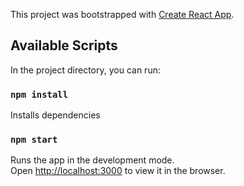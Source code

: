 This project was bootstrapped with [Create React App](https://github.com/facebook/create-react-app).

## Available Scripts

In the project directory, you can run:

### `npm install`
Installs dependencies

### `npm start`

Runs the app in the development mode.<br />
Open [http://localhost:3000](http://localhost:3000) to view it in the browser.

